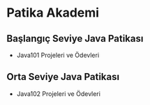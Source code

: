 # Patika Akademi
## Başlangıç Seviye Java Patikası
*  Java101 Projeleri ve Ödevleri
## Orta Seviye Java Patikası
*  Java102 Projeleri ve Ödevleri
